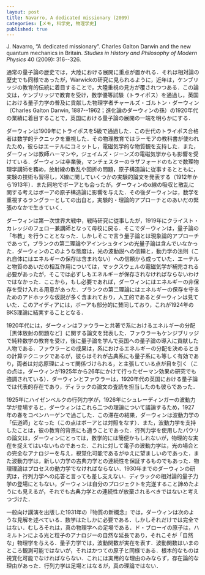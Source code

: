 ```yaml
---
layout: post
title: Navarro, A dedicated missionary (2009)
categories: [メモ, 科学史, 物理学史]
published: true
---
```


J. Navarro, “A dedicated missionary”. Charles Galton Darwin and the new quantum mechanics in Britain. _Studies in History and Philosophy of Modern Physics_ 40 (2009): 316--326.

通常の量子論の歴史では，大陸における展開に重点が置かれる．それは相対論の歴史でも同様であったが，Warwickの研究に見られるように，近年は，ケンブリッジの教育的伝統に着目することで，大陸重視の見方が覆されつつある．この論文は，ケンブリッジで教育を受け，数学優等試験（トライポス）を通過し，英国における量子力学の普及に貢献した物理学者チャールズ・ゴルトン・ダーウィン（Charles Galton Darwin, 1887--1962；進化論のダーウィンの孫）の1920年代の業績に着目することで，英国における量子論の展開の一端を明らかにする．

ダーウィンは1909年にトライポスを5級で通過した．この世代のトライポス合格者は数学的テクニックを重視した．その物理教育ではラーモアの教科書が使われたため，彼らはエーテルにコミットし，電磁気学的な物質観を支持した．また，ダーウィンは教師ハーマンや，ジェイムズ・ジーンズの電磁気学からも影響を受けている．ダーウィンは卒業後，マンチェスターのラザフォードのもとで数理物理学講師を務め，放射線の散乱や回折の問題，原子構造論に従事するとともに，実験の技術も習得し，X線に関していくつかの実験的論文を発表する（1912年から1913年）．また同地でボーアとも会ったが，ダーウィンのα線の吸収と散乱に関する考えはボーアの原子構造論に影響を与えた．その後ダーウィンは，数学を重視するラングラーとしての出自と，実験的・理論的アプローチとのあいだの緊張のなかで生きていく．

ダーウィンは第一次世界大戦中，戦時研究に従事したが，1919年にクライスト・カレッジのフェロー兼講師となって母校に戻る．そこでダーウィンは，量子論の「布教」を行うこととなった．しかしそこで言う量子論とは現象論的アプローチであって，プランクの第二理論やアインシュタインの光量子論は含んでいなかった．ダーウィンのこのような態度は，光の波動説への信頼と，動力学の法則（これ自体にはエネルギーの保存は含まれない）への信頼から成っていた．エーテルと物質のあいだの相互作用については，マックスウェルの電磁気学が補完される必要があったが，そこでは必ずしもエネルギーが保存されなければならないわけではなかった．ここから，もし必要であれば，ダーウィンにはエネルギーの非保存を受け入れる用意があった．プランクの第二理論にはエネルギーの保存を守るためのアドホックな仮説が多く含まれており，人工的であるとダーウィンは見ていた．このアイディアには，ボーアも部分的に賛同しており，これが1924年のBKS理論に結実することとなる．

1920年代には，ダーウィンはファウラーと共著で系におけるエネルギーの分配［黒体放射の問題など］に関する論文を発表した．ファウラーもケンジブリッジで純粋数学の教育を受け，後に量子論を学んで英国への量子論の導入に貢献した人物である．ファウラーとの成果は，系におけるエネルギーの分配を決めるときの計算テクニックであるが，彼らはそれが古典系にも量子系にも等しく有効であり，両者は対応原理によって関係づけられる，と主張している点が目を引く（この点は，ダーウィンが1925年から26年にかけて行ったゼーマン効果の研究でも強調されている）．ダーウィンとファウラーは，1920年代の英国における量子論では代表的存在であり，ディラックの論文の査読を担当したのも彼らであった．

1925年にハイゼンベルクの行列力学が，1926年にシュレーディンガーの波動力学が登場すると，ダーウィンはこれら二つの理論について議論するため，1927年の春をコペンハーゲンで過ごした．この滞在の結果，ダーウィンは波動力学の「伝道師」となった（この点はボーアとは対照をなす）．また，波動力学を支持したことは，彼の教育的背景にも適うことであった．行列力学を使用したパウリの論文は，ダーウィンにとっては，数学的には簡便かもしれないが，物理的な実在を捉えてはいないものであった．これに対して電子の波動力学は，光の場合との完全なアナロジーを与え，視覚化可能であるがゆえに望ましいのであった．また波動力学は，新しい力学の古典力学との連続性を保証するものでもあった．物理理論はプロセスの動力学でなければならない．1930年までのダーウィンの研究は，行列力学への応答と言っても差し支えない．ディラックの相対論的量子力学の登場にともない，ダーウィンは自分のプロジェクトを完遂すること諦めたようにも見えるが，それでも古典力学との連続性が放棄されるべきではないと考えつづけた．

一般向け講演を出版した1931年の『物質の新概念』では，ダーウィンは次のような見解を述べている．数学はたしかに必要である．しかしそれだけでは完全ではない．むしろそれは，真の物理学への足場である．ド・ブローイの原子は，ハミルトンによる光と粒子のアナロジーの自然な延長であり，それこそが「自然な」物理学を与える．量子力学では，波動関数が実在を表す．波動関数はいまのところ観測可能ではないが，それはかつての原子と同様である．根本的なものは視覚化可能でなければならない．これには実用的な理由のみならず，存在論的な理由があった．行列力学は足場とはなるが，真の理論ではない．

